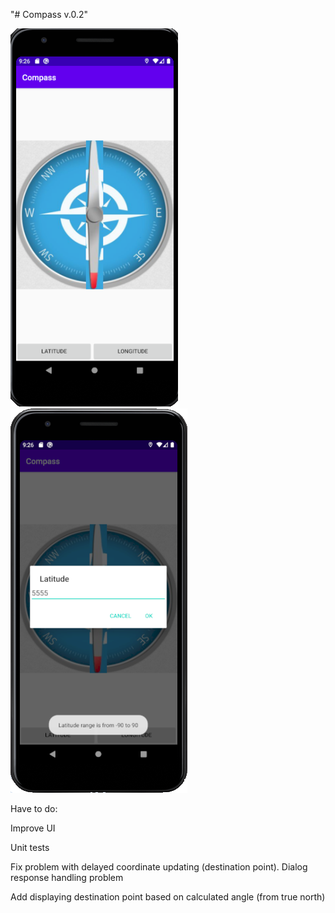 "# Compass v.0.2"


![alt text](screenshots/compass1.png "Compass")
![alt text](screenshots/compass2.png "Enter latitude")

Have to do:

Improve UI

Unit tests

Fix problem with delayed coordinate updating (destination point). Dialog response handling problem

Add displaying destination point based on calculated angle (from true north)

